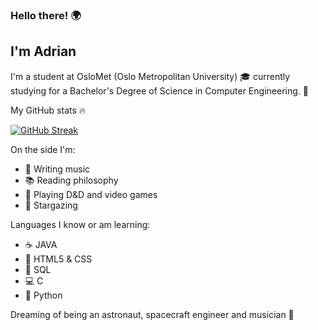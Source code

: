 ### Hello there! :earth_africa:

I'm Adrian
----------
I'm a student at OsloMet (Oslo Metropolitan University) :mortar_board:
currently studying for a Bachelor's Degree of Science in Computer Engineering. :floppy_disk:

My GitHub stats 🔥

[![GitHub Streak](http://github-readme-streak-stats.herokuapp.com?user=ATS-Hackerman&theme=dark&hide_border=true&fire=a66bff&ring=a66bff&currStreakLabel=a66bff&background=0d1117)](https://github.com/DenverCoder1/github-readme-streak-stats)

On the side I'm:
- 🎸 Writing music
- 📚 Reading philosophy
- 🐉 Playing D&D and video games
- 🌌 Stargazing

Languages I know or am learning:
- ☕ JAVA
- 📰 HTML5 & CSS
- 📂 SQL
- 💻 C
- 🐍 Python

Dreaming of being an astronaut, spacecraft engineer and musician 🚀
